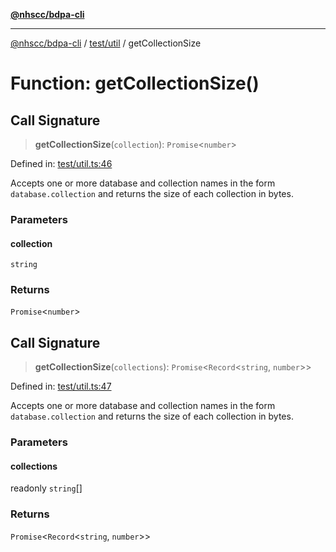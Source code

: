 [**@nhscc/bdpa-cli**](../../../README.md)

***

[@nhscc/bdpa-cli](../../../README.md) / [test/util](../README.md) / getCollectionSize

# Function: getCollectionSize()

## Call Signature

> **getCollectionSize**(`collection`): `Promise`\<`number`\>

Defined in: [test/util.ts:46](https://github.com/nhscc/bdpa-cli/blob/c8a325cdd3d6bbbd34604fbd2249eb233fe4776a/test/util.ts#L46)

Accepts one or more database and collection names in the form
`database.collection` and returns the size of each collection in bytes.

### Parameters

#### collection

`string`

### Returns

`Promise`\<`number`\>

## Call Signature

> **getCollectionSize**(`collections`): `Promise`\<`Record`\<`string`, `number`\>\>

Defined in: [test/util.ts:47](https://github.com/nhscc/bdpa-cli/blob/c8a325cdd3d6bbbd34604fbd2249eb233fe4776a/test/util.ts#L47)

Accepts one or more database and collection names in the form
`database.collection` and returns the size of each collection in bytes.

### Parameters

#### collections

readonly `string`[]

### Returns

`Promise`\<`Record`\<`string`, `number`\>\>
